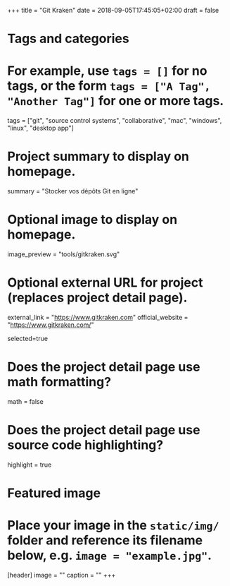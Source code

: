 +++
title = "Git Kraken"
date = 2018-09-05T17:45:05+02:00
draft = false

# Tags and categories
# For example, use `tags = []` for no tags, or the form `tags = ["A Tag", "Another Tag"]` for one or more tags.
tags = ["git", "source control systems", "collaborative", "mac", "windows", "linux", "desktop app"]

# Project summary to display on homepage.
summary = "Stocker vos dépôts Git en ligne"

# Optional image to display on homepage.
image_preview = "tools/gitkraken.svg"

# Optional external URL for project (replaces project detail page).
external_link = "https://www.gitkraken.com"
official_website = "https://www.gitkraken.com/"

selected=true

# Does the project detail page use math formatting?
math = false

# Does the project detail page use source code highlighting?
highlight = true


# Featured image
# Place your image in the `static/img/` folder and reference its filename below, e.g. `image = "example.jpg"`.
[header]
image = ""
caption = ""
+++
